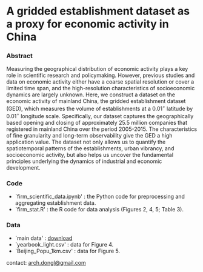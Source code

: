 # A gridded establishment dataset as a proxy for economic activity in China

### Abstract

Measuring the geographical distribution of economic activity plays a key role in scientific research and policymaking. However, previous studies and data on economic activity either have a coarse spatial resolution or cover a limited time span, and the high-resolution characteristics of socioeconomic dynamics are largely unknown. Here, we construct a dataset on the economic activity of mainland China, the gridded establishment dataset (GED), which measures the volume of establishments at a 0.01$^{\circ}$  latitude by 0.01$^{\circ}$  longitude scale. Specifically, our dataset captures the geographically based opening and closing of approximately 25.5 million companies that registered in mainland China over the period 2005-2015. The characteristics of fine granularity and long-term observability give the GED a high application value. The dataset not only allows us to quantify the spatiotemporal patterns of the establishments, urban vibrancy, and socioeconomic activity, but also helps us uncover the fundamental principles underlying the dynamics of industrial and economic development.


### Code
- `firm_scientific_data.ipynb' : the Python code for preprocessing and aggregating establishment data.
- `firm_stat.R' : the R code for data analysis (Figures 2, 4, 5; Table 3).

### Data
- `main data' : [download](figshare)
- `yearbook_light.csv' : data for Figure 4.
- `Beijing_Popu_1km.csv' : data for Figure 5.

contact: arch.dongl@gmail.com
